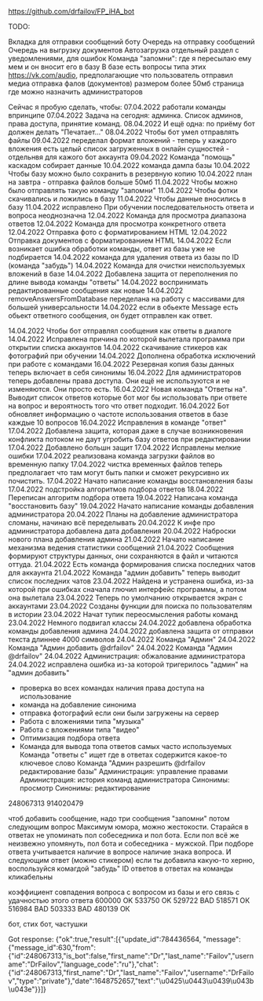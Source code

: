 https://github.com/drfailov/FP_iHA_bot


TODO:

Вкладка для отправки сообщений боту
Очередь на отправку сообщений
Очередь на выгрузку документов
Автозагрузка
отдельный раздел с уведомлениями, для ошибок
Команда "запомни": где я пересылаю ему мем и он вносит его в базу
В базе есть вопросы типа этих https://vk.com/audio, предполагающие что пользователь отправил медиа
отправка фалов (документов) размером более 50мб
страница где можно назначить администраторов

Сейчас я пробую сделать, чтобы:
07.04.2022 работали команды впринципе
07.04.2022 Задача на сегодня: админка. Список админов, права доступа, принятие команд.
08.04.2022 И ещё одна: по приёму бот должен делать "Печатает..."
08.04.2022 Чтобы бот умел отправлять файлы
09.04.2022 переделал формат вложений - теперь у каждого вложения есть целый список загруженных в онлайн сущностей - отдельнвя для кажого бот аккаунта
09.04.2022 Команда "помощь" каскадом собирает данные
10.04.2022 команда дампа базы
10.04.2022 Чтобы базу можно было сохранить в резервную копию
10.04.2022 план на завтра - отправка файлов больше 50мб
11.04.2022 Чтобы можно было отправлять такую команду "запомни"
11.04.2022 Чтобы фотки скачивались и ложились в базу
11.04.2022 Чтобы данные вносились в базу
11.04.2022 исправлено При обучении последовательность ответа и вопроса неоднозначна
12.04.2022 Команда для просмотра диапазона ответов
12.04.2022 Команда для просмотра конкретного ответа
12.04.2022 Отправка фото с форматированием HTML
12.04.2022 Отправка документов с форматированием HTML
14.04.2022 Если возникает ошибка обработки команды, ответ из базы уже не подбирается
14.04.2022 команда для удаления ответа из базы по ID (команда "забудь")
14.04.2022 Команда для очистки неиспользуемых вложений в базе
14.04.2022 Добавлена защита от переполнения по длине вывода команды "ответы"
14.04.2022 воспринимать редактированные сообщения как новые
14.04.2022 removeAnswersFromDatabase переделана на работу с массивами для большей универсальности
14.04.2022 если в обьекте Message есть обьект ответного сообщения, он будет отправлен как ответ.

14.04.2022 Чтобы бот отправлял сообщения как ответы в диалоге
14.04.2022 Исправлена причина по которой вылетала программа при открытии списка аккаунтов
14.04.2022 скачивание стикеров как фотографий при обучении
14.04.2022 Дополнена обработка исключений при работе с командами
16.04.2022 Резервная копия базы данных теперь включает в себя синонимы
16.04.2022 Для администраторов теперь добавлены права доступа. Они ещё не используются и не изменяются. Они просто есть.
16.04.2022 Новая команда "Ответы на". Выводит список ответов которые бот мог бы использовать при ответе на вопрос и вероятность того что ответ подходит.
16.04.2022 Бот обновляет информацию о частоте использования ответов в базе каждые 10 вопросов
16.04.2022 Исправления в команде "ответ"
17.04.2022 Добавлена защита, которая даже в случае возникновения конфликта потоком не даут угробить базу ответов при редактировании
17.04.2022 Добавлено большн защит
17.04.2022 Исправлены мелкие ошибки
17.04.2022 реализована команда загрузки файлов во временную папку
17.04.2022 чистка временных файлов теперь предполагает что там могут быть папки и сможет рекурсивно их почистить.
17.04.2022 Начато написание команды восстановления базы
17.04.2022 подстройка алгоритмов подбора ответов
18.04.2022 Переписан алгоритм подбора ответа
19.04.2022 Написана команда "восстановить базу"
19.04.2022 Начато написание команды добавления администратора
20.04.2022 Планы на добавление администратора сломаны, начинаю всё переделывать
20.04.2022 К инфе про администратора добавлена дата добавления
20.04.2022 Наброски нового плана добавления админа
21.04.2022 Начато написание механизма ведения статистики сообщений
21.04.2022 Сообщения формируют структуры данных, они сохраняются в файл и читаются оттуда.
21.04.2022 Есть команда формирования списка последних чатов для аккаунта
21.04.2022 Команда "админ добавить" теперь выводит список последних чатов
23.04.2022 Найдена и устранена ошибка, из-за которой при ошибках сначала глючил интерфейс программы, а потом она вылетала
23.04.2022 Теперь по умолчанию открывается экран с аккаунтами
23.04.2022 Созданы функции для поиска по пользователям в истории
23.04.2022 Начат тупик переосмысления работы команд
23.04.2022 Немного подвигал классы
24.04.2022 добавлена обработка команды добавления админа
24.04.2022 добавлена защита от отправки текста длиннее 4000 символов
24.04.2022 Команда "Админ"
24.04.2022 Команда "Админ добавить @drfailov"
24.04.2022 Команда "Админ @drfailov"
24.04.2022 Администрация: обжалование администратора
24.04.2022 исправлена ошибка из-за которой тригерилось "админ" на "админ добавить"


- проверка во всех командах наличия права доступа на использование
- команда на добавление синонима
- отправка фотографий если они были загружены на сервер
- Работа с вложениями типа "музыка"
- Работа с вложениями типа "видео"
- Оптимизация подбора ответа
- Команда для вывода топа ответов самых часто используемых
Команда "ответы с" ищет где в ответах содержится какое-то ключевое слово
Команда "Админ разрешить @drfailov редактирование базы"
Администрация: управление правами
Администрация: история команд администратора
Синонимы: просмотр
Синонимы: редактирование


248067313 
914020479 


чтоб добавить сообщение, надо три сообщения
"запомни"
потом следующим вопрос
Максимум юмора, можно жестокости.
Старайся в ответах не упоминать пол собеседника и пол бота. 
Если пол всё же неизвежно упомянуть, пол бота и собеседника - мужской.
При подборе ответа учитывается наличие в вопросе наличие знака вопроса.
И следующим ответ (можно стикером)
если ты добавила какую-то херню, воспользуйся комагдой "забудь"
ID ответов в ответах на команды кликабельны









коэффициент совпадения вопроса с вопросом из базы и его связь с удачностью этого ответа
600000 OK
533750 OK
529722 BAD
518571 ОК
516984 BAD
503333 BAD
480139 ОК



бот, стих
бот, частушки



Got response: {"ok":true,"result":[{"update_id":784436564,
    "message":{"message_id":630,"from":{"id":248067313,"is_bot":false,"first_name":"Dr","last_name":"Failov","username":"DrFailov","language_code":"ru"},"chat":{"id":248067313,"first_name":"Dr","last_name":"Failov","username":"DrFailov","type":"private"},"date":1648752657,"text":"\u0425\u0443\u0439\u043b\u043e"}}]}